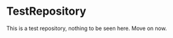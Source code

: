 TestRepository
==============

This is a test repository, nothing to be seen here. Move on now.  
 
 
  
  
   
     
        
           
       
       
          
        
         
     
   
      
   
     
   
  
 
 
 
